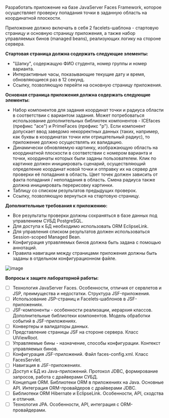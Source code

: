 Разработать приложение на базе JavaServer Faces Framework, которое осуществляет проверку попадания точки в заданную область на координатной плоскости.

Приложение должно включать в себя 2 facelets-шаблона - стартовую страницу и основную страницу приложения, а также набор управляемых бинов (managed beans), реализующих логику на стороне сервера.

**Стартовая страница должна содержать следующие элементы:**
* "Шапку", содержащую ФИО студента, номер группы и номер варианта.
* Интерактивные часы, показывающие текущие дату и время, обновляющиеся раз в 12 секунд.
* Ссылку, позволяющую перейти на основную страницу приложения.

**Основная страница приложения должна содержать следующие элементы:**
* Набор компонентов для задания координат точки и радиуса области в соответствии с вариантом задания. Может потребоваться использование дополнительных библиотек компонентов - ICEfaces (префикс "ace") и PrimeFaces (префикс "p"). Если компонент допускает ввод заведомо некорректных данных (таких, например, как буквы в координатах точки или отрицательный радиус), то приложение должно осуществлять их валидацию.
* Динамически обновляемую картинку, изображающую область на координатной плоскости в соответствии с номером варианта и точки, координаты которых были заданы пользователем. Клик по картинке должен инициировать сценарий, осуществляющий определение координат новой точки и отправку их на сервер для проверки её попадания в область. Цвет точек должен зависить от факта попадания / непопадания в область. Смена радиуса также должна инициировать перерисовку картинки.
* Таблицу со списком результатов предыдущих проверок.
* Ссылку, позволяющую вернуться на стартовую страницу.

**Дополнительные требования к приложению:**
* Все результаты проверки должны сохраняться в базе данных под управлением СУБД PostgreSQL.
* Для доступа к БД необходимо использовать ORM EclipseLink.
* Для управления списком результатов должен использоваться Session-scoped Managed Bean.
* Конфигурация управляемых бинов должна быть задана с помощью аннотаций.
* Правила навигации между страницами приложения должны быть заданы в отдельном конфигурационном файле.

![image](https://github.com/deadgittt/WEB-education/assets/90199241/47141703-abe6-4e10-8d81-3c438a4030ee)

**Вопросы к защите лабораторной работы:**
- [ ] Технология JavaServer Faces. Особенности, отличия от сервлетов и JSP, преимущества и недостатки. Структура JSF-приложения.
- [ ] Использование JSP-страниц и Facelets-шаблонов в JSF-приложениях.
- [ ] JSF-компоненты - особенности реализации, иерархия классов. Дополнительные библиотеки компонентов. Модель обработки событий в JSF-приложениях.
- [ ] Конвертеры и валидаторы данных.
- [ ] Представление страницы JSF на стороне сервера. Класс UIViewRoot.
- [ ] Управляемые бины - назначение, способы конфигурации. Контекст управляемых бинов.
- [ ] Конфигурация JSF-приложений. Файл faces-config.xml. Класс FacesServlet.
- [ ] Навигация в JSF-приложениях.
- [ ] Доступ к БД из Java-приложений. Протокол JDBC, формирование запросов, работа с драйверами СУБД.
- [ ] Концепция ORM. Библиотеки ORM в приложениях на Java. Основные API. Интеграция ORM-провайдеров с драйверами JDBC.
- [ ] Библиотеки ORM Hibernate и EclipseLink. Особенности, API, сходства и отличия.
- [ ] Технология JPA. Особенности, API, интеграция с ORM-провайдерами.
